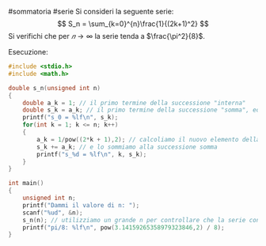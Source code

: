 #sommatoria #serie 
Si consideri la seguente serie:
$$
	S_n = \sum_{k=0}^{n}\frac{1}{(2k+1)^2}
$$
Si verifichi che per $𝑛 → ∞$ la serie tenda a $\frac{\pi^2}{8}$.

Esecuzione:
```c
#include <stdio.h>
#include <math.h>

double s_n(unsigned int n)
{
	double a_k = 1; // il primo termine della successione "interna"
	double s_k = a_k; // il primo termine della successione "somma", ed è uguale al primo elemento della successione interna
	printf("s_0 = %lf\n", s_k);
	for(int k = 1; k <= n; k++)
	{
		a_k = 1/pow((2*k + 1),2); // calcoliamo il nuovo elemento della successione interna
		s_k += a_k; // e lo sommiamo alla successione somma
		printf("s_%d = %lf\n", k, s_k);
	}
}

int main()
{
	unsigned int n;
	printf("Dammi il valore di n: ");
	scanf("%ud", &n);
	s_n(n); // utilizziamo un grande n per controllare che la serie converga al limite giusto
	printf("pi/8: %lf\n", pow(3.14159265358979323846,2) / 8);
}
```